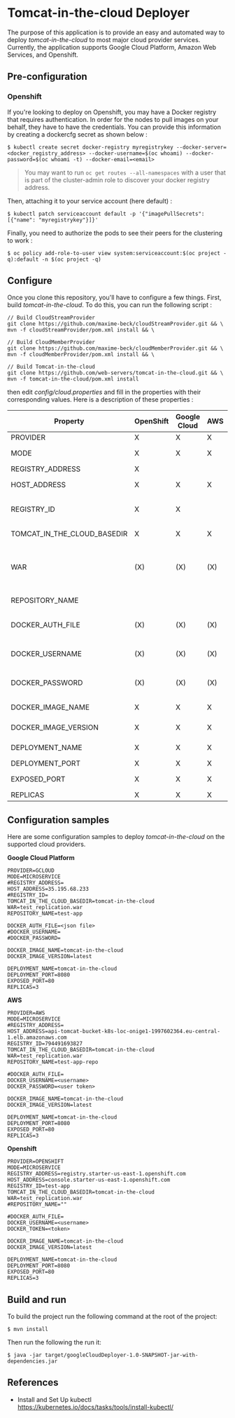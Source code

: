 # Tomcat-in-the-cloud Deployer
The purpose of this application is to provide an easy and automated way to deploy *tomcat-in-the-cloud* to most major cloud provider services. Currently, the application supports Google Cloud Platform, Amazon Web Services, and Openshift.

## Pre-configuration
### Openshift
If you're looking to deploy on Openshift, you may have a Docker registry that requires authentication. In order for the nodes to pull images on your behalf, they have to have the credentials. You can provide this information by creating a dockercfg secret as shown below :

    $ kubectl create secret docker-registry myregistrykey --docker-server=<docker_registry_address> --docker-username=$(oc whoami) --docker-password=$(oc whoami -t) --docker-email=<email>

> You may want to run `oc get routes --all-namespaces` with a user that is part of the cluster-admin role to discover your docker registry address.

Then, attaching it to your service account (here default) :

    $ kubectl patch serviceaccount default -p '{"imagePullSecrets": [{"name": "myregistrykey"}]}'

Finally, you need to authorize the pods to see their peers for the clustering to work :

    $ oc policy add-role-to-user view system:serviceaccount:$(oc project -q):default -n $(oc project -q)

## Configure
Once you clone this repository, you'll have to configure a few things. First, build _tomcat-in-the-cloud_. To do this, you can run the following script  :

    // Build CloudStreamProvider
    git clone https://github.com/maxime-beck/cloudStreamProvider.git && \
    mvn -f cloudStreamProvider/pom.xml install && \

    // Build CloudMemberProvider
    git clone https://github.com/maxime-beck/cloudMemberProvider.git && \
    mvn -f cloudMemberProvider/pom.xml install && \

    // Build Tomcat-in-the-cloud
    git clone https://github.com/web-servers/tomcat-in-the-cloud.git && \
    mvn -f tomcat-in-the-cloud/pom.xml install

then edit _config/cloud.properties_ and fill in the properties with their corresponding values. Here is a description of these properties :

| Property                    	| OpenShift 	| Google Cloud 	| AWS 	| Description                                                                                                                             	|
|-----------------------------	|-----------	|--------------	|-----	|-----------------------------------------------------------------------------------------------------------------------------------------	|
| PROVIDER                    	|     X     	|       X      	|  X  	| Cloud provider on which to deploy                                                                                                       	|
| MODE                        	|     X     	|       X      	|  X  	| Either MONOLITHIC or MICROSERVICE (see mode section)                                                                                    	|
| REGISTRY_ADDRESS            	|     X     	|              	|     	| Address of the docker registry                                                                                                          	|
| HOST_ADDRESS                	|     X     	|       X      	|  X  	| Address of the cloud provider's server                                                                                                  	|
| REGISTRY_ID                 	|     X     	|       X      	|     	| Registry identifier. On some cloud providers, this is also referred as "Project identifier"                                             	|
| TOMCAT_IN_THE_CLOUD_BASEDIR 	|     X     	|       X      	|  X  	| The base directory of the builded sources of Tomcat-in-the-cloud                                                                        	|
| WAR                         	|    (X)    	|      (X)     	| (X) 	| Path to the war file to deploy. Note that the path must be relative to TOMCAT_IN_THE_CLOUD_BASEDIR. Only required on MICROSERVICE mode. 	|
| REPOSITORY_NAME             	|           	|              	|     	| Name of the repository on which to deploy                                                                                               	|
| DOCKER_AUTH_FILE            	|    (X)    	|      (X)     	| (X) 	| Docker registry authentification file. This must be provided if no docker username and password are used                                	|
| DOCKER_USERNAME             	|    (X)    	|      (X)     	| (X) 	| Docker registry username. Must be provided if no docker authentification file is used                                                   	|
| DOCKER_PASSWORD             	|    (X)    	|      (X)     	| (X) 	| Docker registry password (Token). Must be provided if no docker authentification file is used                                           	|
| DOCKER_IMAGE_NAME           	|     X     	|       X      	|  X  	| Name of the docker image that will be built                                                                                             	|
| DOCKER_IMAGE_VERSION        	|     X     	|       X      	|  X  	| Version of the docker image that will be built                                                                                          	|
| DEPLOYMENT_NAME             	|     X     	|       X      	|  X  	| Name you would like to attribute to the deployment                                                                                      	|
| DEPLOYMENT_PORT             	|     X     	|       X      	|  X  	| Port on which to deploy                                                                                                                 	|
| EXPOSED_PORT                	|     X     	|       X      	|  X  	| Port on which to expose the running application                                                                                         	|
| REPLICAS                    	|     X     	|       X      	|  X  	| Number of replicas at start     

## Configuration samples
Here are some configuration samples to deploy _tomcat-in-the-cloud_ on the supported cloud providers.

**Google Cloud Platform**

  	PROVIDER=GCLOUD
    MODE=MICROSERVICE
    #REGISTRY_ADDRESS=
  	HOST_ADDRESS=35.195.68.233
  	#REGISTRY_ID=
    TOMCAT_IN_THE_CLOUD_BASEDIR=tomcat-in-the-cloud
    WAR=test_replication.war
  	REPOSITORY_NAME=test-app

  	DOCKER_AUTH_FILE=<json file>
  	#DOCKER_USERNAME=
  	#DOCKER_PASSWORD=

  	DOCKER_IMAGE_NAME=tomcat-in-the-cloud
  	DOCKER_IMAGE_VERSION=latest

  	DEPLOYMENT_NAME=tomcat-in-the-cloud
  	DEPLOYMENT_PORT=8080
  	EXPOSED_PORT=80
  	REPLICAS=3

**AWS**

  	PROVIDER=AWS
    MODE=MICROSERVICE
    #REGISTRY_ADDRESS=
  	HOST_ADDRESS=api-tomcat-bucket-k8s-loc-onige1-1997602364.eu-central-1.elb.amazonaws.com
  	REGISTRY_ID=794491693827
    TOMCAT_IN_THE_CLOUD_BASEDIR=tomcat-in-the-cloud
    WAR=test_replication.war
  	REPOSITORY_NAME=test-app-repo

  	#DOCKER_AUTH_FILE=
  	DOCKER_USERNAME=<username>
  	DOCKER_PASSWORD=<user token>

  	DOCKER_IMAGE_NAME=tomcat-in-the-cloud
  	DOCKER_IMAGE_VERSION=latest

  	DEPLOYMENT_NAME=tomcat-in-the-cloud
  	DEPLOYMENT_PORT=8080
  	EXPOSED_PORT=80
  	REPLICAS=3

**Openshift**

    PROVIDER=OPENSHIFT
    MODE=MICROSERVICE
    REGISTRY_ADDRESS=registry.starter-us-east-1.openshift.com
    HOST_ADDRESS=console.starter-us-east-1.openshift.com
    REGISTRY_ID=test-app
    TOMCAT_IN_THE_CLOUD_BASEDIR=tomcat-in-the-cloud
    WAR=test_replication.war
    #REPOSITORY_NAME=""

    #DOCKER_AUTH_FILE=
    DOCKER_USERNAME=<username>
    DOCKER_TOKEN=<token>

    DOCKER_IMAGE_NAME=tomcat-in-the-cloud
    DOCKER_IMAGE_VERSION=latest

    DEPLOYMENT_NAME=tomcat-in-the-cloud
    DEPLOYMENT_PORT=8080
    EXPOSED_PORT=80
    REPLICAS=3

## Build and run
To build the project run the following command at the root of the project:

    $ mvn install

Then run the following the run it:

    $ java -jar target/googleCloudDeployer-1.0-SNAPSHOT-jar-with-dependencies.jar

## References
- Install and Set Up kubectl                        
https://kubernetes.io/docs/tasks/tools/install-kubectl/
